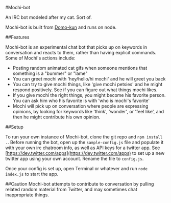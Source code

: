 #Mochi-bot

An IRC bot modeled after my cat. Sort of.

Mochi-bot is built from [Domo-kun](http://rikukissa.github.io/domo/) and runs on node.

##Features

Mochi-bot is an experimental chat bot that picks up on keywords in conversation and reacts to them, rather than having explicit commands. Some of Mochi's actions include:

- Posting random animated cat gifs when someone mentions that something is a "bummer" or "lame"
- You can greet mochi with 'hey/hello/hi mochi' and he will greet you back
- You can try to give mochi things, like 'give mochi petsies' and he might respond positively. See if you can figure out what things mochi likes.
- If you give mochi the right things, you might become his favorite person. You can ask him who his favorite is with 'who is mochi's favorite'
- Mochi will pick up on conversation where people are expressing opinions, by looking for keywords like 'think', 'wonder', or 'feel like', and then he might contribute his own opinion.

##Setup

To run your own instance of Mochi-bot, clone the git repo and `npm install .`. Before running the bot, open up the `sample-config.js` file and populate it with your own irc chatroom info, as well as API keys for a twitter app. See [https://dev.twitter.com/apps](https://dev.twitter.com/apps) to set up a new twitter app using your own account. Rename the file to `config.js`.

Once your config is set up, open Terminal or whatever and run `node index.js` to start the app.

##Caution
Mochi-bot attempts to contribute to conversation by pulling related random material from Twitter, and may sometimes chat inappropriate things.